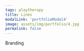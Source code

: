 ```yaml
---
tags: playtherapy
title: Lines
modalLink: 'portfolioModal4'
image: assets/img/portfolio/4.jpg
permalink: false
---
```

Branding
